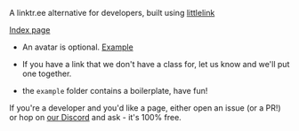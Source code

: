 A linktr.ee alternative for developers, built using [littlelink](https://github.com/sethcottle/littlelink)

[Index page](https://devs.rpdl.net)

* An avatar is optional. [Example](https://devs.rpdl.net/moonbox)

* If you have a link that we don't have a class for, let us know and we'll put one together. 

* the `example` folder contains a boilerplate, have fun!

If you're a developer and you'd like a page, either open an issue (or a PR!) or hop on [our Discord](https://rpdl.net/discord) and ask - it's 100% free.
